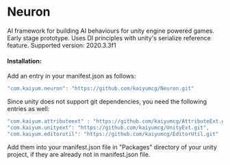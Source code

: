# Neuron
AI framework for building AI behaviours for unity engine powered games. Early stage prototype. Uses DI principles with unity's serialize reference feature. Supported version: 2020.3.3f1

#### Installation:
Add an entry in your manifest.json as follows:
```C#
"com.kaiyum.neuron": "https://github.com/kaiyumcg/Neuron.git"
```

Since unity does not support git dependencies, you need the following entries as well:
```C#
"com.kaiyum.attributeext" : "https://github.com/kaiyumcg/AttributeExt.git",
"com.kaiyum.unityext": "https://github.com/kaiyumcg/UnityExt.git",
"com.kaiyum.editorutil": "https://github.com/kaiyumcg/EditorUtil.git"
```
Add them into your manifest.json file in "Packages\" directory of your unity project, if they are already not in manifest.json file.